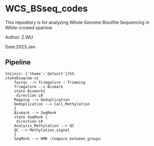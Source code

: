 # WCS_BSseq_codes
This repository is for analyzing Whole Genome Bisulfite Sequencing in White-crowed sparrow

Author: Z.WU

Date:2023.Jan

## Pipeline

```mermaid
%%{init: {'theme':'default'}}%%
stateDiagram-v2
    fastqc --> Trimgalore : Trimming
    Trimgalore --> Bismark
    state Bismark{
     direction LR
    Mapping --> Deduplication
    Deduplication --> Call_Methylation
    }
    Bismark --> SeqMonk
    state SeqMonk {
     direction LR
    Analysis_Methylation --> QC
    QC --> Methylation_signal
    }
    SeqMonk --> DMR :Compare_between_groups
```

